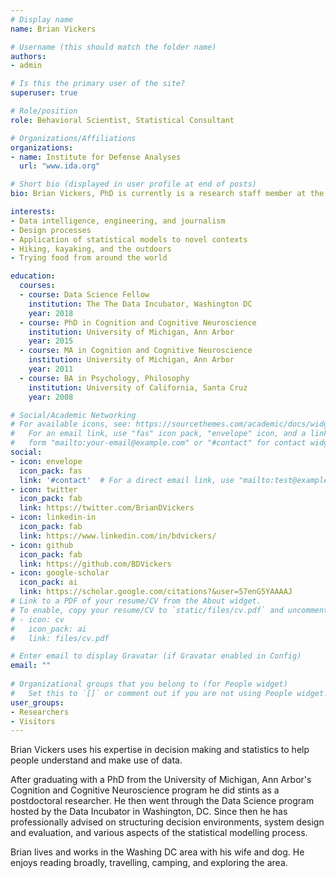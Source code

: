 ```yaml
---
# Display name
name: Brian Vickers

# Username (this should match the folder name)
authors:
- admin

# Is this the primary user of the site?
superuser: true

# Role/position
role: Behavioral Scientist, Statistical Consultant

# Organizations/Affiliations
organizations:
- name: Institute for Defense Analyses
  url: "www.ida.org"

# Short bio (displayed in user profile at end of posts)
bio: Brian Vickers, PhD is currently is a research staff member at the Institute for Defense Analyses where he advises on operations, statistical modeling, data communications, and evaluating system performance. He is a behavioral scientist by training, whose research focused on how people make decisions about their time, money, physical resources. 

interests:
- Data intelligence, engineering, and journalism
- Design processes
- Application of statistical models to novel contexts
- Hiking, kayaking, and the outdoors
- Trying food from around the world

education:
  courses:
  - course: Data Science Fellow
    institution: The The Data Incubator, Washington DC
    year: 2018
  - course: PhD in Cognition and Cognitive Neuroscience
    institution: University of Michigan, Ann Arbor
    year: 2015
  - course: MA in Cognition and Cognitive Neuroscience
    institution: University of Michigan, Ann Arbor
    year: 2011
  - course: BA in Psychology, Philosophy
    institution: University of California, Santa Cruz
    year: 2008

# Social/Academic Networking
# For available icons, see: https://sourcethemes.com/academic/docs/widgets/#icons
#   For an email link, use "fas" icon pack, "envelope" icon, and a link in the
#   form "mailto:your-email@example.com" or "#contact" for contact widget.
social:
- icon: envelope
  icon_pack: fas
  link: '#contact'  # For a direct email link, use "mailto:test@example.org".
- icon: twitter
  icon_pack: fab
  link: https://twitter.com/BrianDVickers
- icon: linkedin-in
  icon_pack: fab
  link: https://www.linkedin.com/in/bdvickers/
- icon: github
  icon_pack: fab
  link: https://github.com/BDVickers
- icon: google-scholar
  icon_pack: ai
  link: https://scholar.google.com/citations?&user=57enG5YAAAAJ
# Link to a PDF of your resume/CV from the About widget.
# To enable, copy your resume/CV to `static/files/cv.pdf` and uncomment the lines below.  
# - icon: cv
#   icon_pack: ai
#   link: files/cv.pdf

# Enter email to display Gravatar (if Gravatar enabled in Config)
email: ""
  
# Organizational groups that you belong to (for People widget)
#   Set this to `[]` or comment out if you are not using People widget.  
user_groups:
- Researchers
- Visitors
---
```


Brian Vickers uses his expertise in decision making and statistics to help people understand and make use of data.

After graduating with a PhD from the University of Michigan, Ann Arbor's Cognition and Cognitive Neuroscience program he did stints as a postdoctoral researcher. He then went through the Data Science program hosted by the Data Incubator in Washington, DC. Since then he has professionally advised on structuring decision environments, system design and evaluation, and various aspects of the statistical modelling process. 

Brian lives and works in the Washing DC area with his wife and dog. He enjoys reading broadly, travelling, camping, and exploring the area. 
